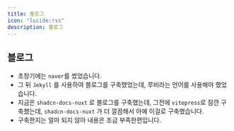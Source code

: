 ```yaml
---
title: 블로그
icon: "lucide:rss"
description: 블로그
---
```


## 블로그

- 초창기에는 `naver`를 썼었습니다.
- 그 뒤 `Jekyll` 를 사용하여 블로그를 구축했었는데, 루비라는 언어를 사용해야 했었습니다.
- 지금은 `shadcn-docs-nuxt` 로 블로그를 구축했는데, 그전에 `vitepress`로 잠깐 구축했는데, `shadcn-docs-nuxt` 가 더 깔끔해서 아예 이걸로 구축했습니다.
- 구축한지는 얼마 되지 않아 내용은 조금 부족한편입니다.